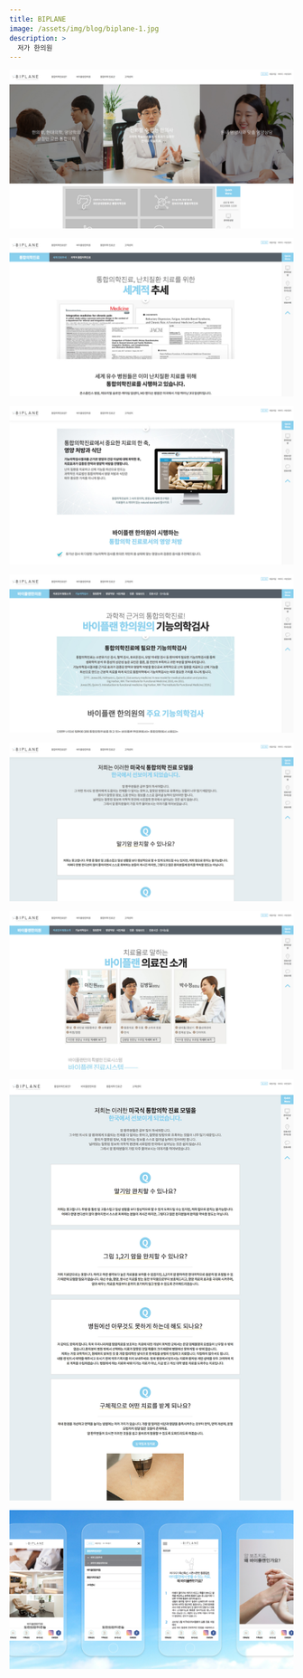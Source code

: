 ```yaml
---
title: BIPLANE
image: /assets/img/blog/biplane-1.jpg
description: >
  저가 한의원
---
```


![](/assets/img/blog/biplane-1.jpg)

![](/assets/img/blog/biplane-2.jpg)

![](/assets/img/blog/biplane-3.jpg)

![](/assets/img/blog/biplane-4.jpg)

![](/assets/img/blog/biplane-5.jpg)

![](/assets/img/blog/biplane-6.jpg)

![](/assets/img/blog/biplane-7.jpg)

![](/assets/img/blog/biplane-8.jpg)